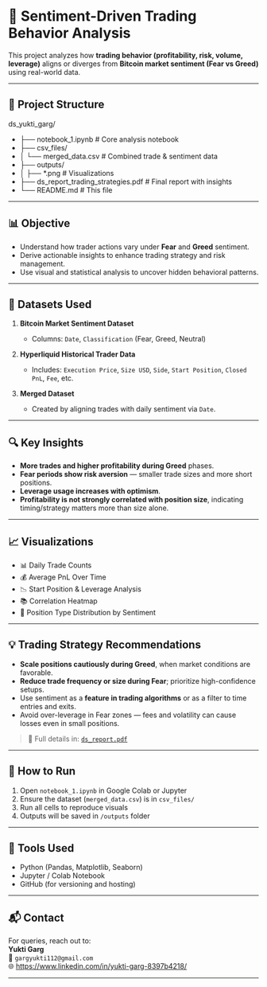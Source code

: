 # 🧠 Sentiment-Driven Trading Behavior Analysis

This project analyzes how **trading behavior (profitability, risk, volume, leverage)** aligns or diverges from **Bitcoin market sentiment (Fear vs Greed)** using real-world data.

---

## 📁 Project Structure

ds_yukti_garg/
- ├── notebook_1.ipynb # Core analysis notebook
- ├── csv_files/
- │ └── merged_data.csv # Combined trade & sentiment data
- ├── outputs/
- │ ├── *.png # Visualizations
- ├── ds_report_trading_strategies.pdf # Final report with insights
- └── README.md # This file


---

## 📊 Objective

- Understand how trader actions vary under **Fear** and **Greed** sentiment.
- Derive actionable insights to enhance trading strategy and risk management.
- Use visual and statistical analysis to uncover hidden behavioral patterns.

---

## 📂 Datasets Used

1. **Bitcoin Market Sentiment Dataset**  
   - Columns: `Date`, `Classification` (Fear, Greed, Neutral)

2. **Hyperliquid Historical Trader Data**  
   - Includes: `Execution Price`, `Size USD`, `Side`, `Start Position`, `Closed PnL`, `Fee`, etc.

3. **Merged Dataset**  
   - Created by aligning trades with daily sentiment via `Date`.

---

## 🔍 Key Insights

- **More trades and higher profitability during Greed** phases.
- **Fear periods show risk aversion** — smaller trade sizes and more short positions.
- **Leverage usage increases with optimism**.
- **Profitability is not strongly correlated with position size**, indicating timing/strategy matters more than size alone.

---

## 📈 Visualizations

- 📊 Daily Trade Counts
- 💰 Average PnL Over Time
- 📉 Start Position & Leverage Analysis
- 📚 Correlation Heatmap
- 🎯 Position Type Distribution by Sentiment

---

## 💡 Trading Strategy Recommendations

- **Scale positions cautiously during Greed**, when market conditions are favorable.
- **Reduce trade frequency or size during Fear**; prioritize high-confidence setups.
- Use sentiment as a **feature in trading algorithms** or as a filter to time entries and exits.
- Avoid over-leverage in Fear zones — fees and volatility can cause losses even in small positions.

> 🔄 Full details in: [`ds_report.pdf`](./ds_report.pdf)

---

## 🚀 How to Run

1. Open `notebook_1.ipynb` in Google Colab or Jupyter
2. Ensure the dataset (`merged_data.csv`) is in `csv_files/`
3. Run all cells to reproduce visuals
4. Outputs will be saved in `/outputs` folder

---

## 📌 Tools Used

- Python (Pandas, Matplotlib, Seaborn)
- Jupyter / Colab Notebook
- GitHub (for versioning and hosting)

---

## 📬 Contact

For queries, reach out to:  
**Yukti Garg**  
📧 `gargyukti112@gmail.com`  
🌐 https://www.linkedin.com/in/yukti-garg-8397b4218/

---

